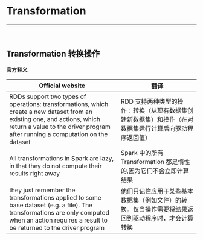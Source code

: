 # Transformation

---
<br>

## Transformation 转换操作

**官方释义**

| Official website      | 翻译                                                    |
| ----------- |-------------------------------------------------------|
| RDDs support two types of operations: transformations, which create a new dataset from an existing one, and actions, which return a value to the driver program after running a computation on the dataset      | RDD 支持两种类型的操作：转换（从现有数据集创建新数据集）和操作（在对数据集运行计算后向驱动程序返回值） |
| All transformations in Spark are lazy, in that they do not compute their results right away   | Spark 中的所有 Transformation 都是惰性的,因为它们不会立即计算结果          |
|   they just remember the transformations applied to some base dataset (e.g. a file). The transformations are only computed when an action requires a result to be returned to the driver program            |     他们只记住应用于某些基本数据集（例如文件）的转换。仅当操作需要将结果返回到驱动程序时，才会计算转换      |

